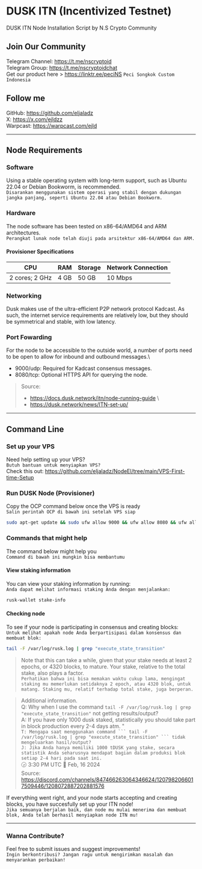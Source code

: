 # DUSK ITN (Incentivized Testnet)

DUSK ITN Node Installation Script by N.S Crypto Community 

## Join Our Community
   Telegram Channel: https://t.me/nscryptoid <br>
   Telegram Group: https://t.me/nscryptoidchat <br>
   Get our product here > https://linktr.ee/peciNS `` Peci Songkok Custom Indonesia ``
   
## Follow me
   GitHub: https://github.com/eljaladz <br>
   X: https://x.com/ejldzz <br>
   Warpcast: https://warpcast.com/ejld
   
---

## Node Requirements
### Software
Using a stable operating system with long-term support, such as Ubuntu 22.04 or Debian Bookworm, is recommended. \
`` Disarankan menggunakan sistem operasi yang stabil dengan dukungan jangka panjang, seperti Ubuntu 22.04 atau Debian Bookworm. ``

### Hardware
The node software has been tested on x86-64/AMD64 and ARM architectures. \
`` Perangkat lunak node telah diuji pada arsitektur x86-64/AMD64 dan ARM. ``
#### Provisioner Specifications
| CPU | RAM | Storage | Network Connection |
| --- | --- | --- | --- |
| 2 cores; 2 GHz | 4 GB	 | 50 GB | 10 Mbps |

### Networking
Dusk makes use of the ultra-efficient P2P network protocol Kadcast. As such, the internet service requirements are relatively low, but they should be symmetrical and stable, with low latency.

### Port Fowarding
For the node to be accessible to the outside world, a number of ports need to be open to allow for inbound and outbound messages.\
  * 9000/udp: Required for Kadcast consensus messages.<br>
  * 8080/tcp: Optional HTTPS API for querying the node.<br>

> Source:
> * https://docs.dusk.network/itn/node-running-guide \
> * https://dusk.network/news/ITN-set-up/

---

## Command Line
### Set up your VPS
   Need help setting up your VPS? \
   `` Butuh bantuan untuk menyiapkan VPS? `` \
   Check this out: https://github.com/eljaladz/NodeEl/tree/main/VPS-First-time-Setup 
   
### Run DUSK Node (Provisioner)
Copy the OCP command below once the VPS is ready \
` Salin perintah OCP di bawah ini setelah VPS siap `
```bash
sudo apt-get update && sudo ufw allow 9000 && ufw allow 8080 && ufw allow 9000/udp && ufw allow 8080/tcp && wget https://raw.githubusercontent.com/eljaladz/NodeEl/main/Testnet/DUSK-ITN/dusk-itn.sh && chmod +x dusk-itn.sh && sudo ./dusk-itn.sh
```

### Commands that might help
The command below might help you \
`` Command di bawah ini mungkin bisa membantumu ``

#### View staking information
You can view your staking information by running: \
`` Anda dapat melihat informasi staking Anda dengan menjalankan: ``
```bash
rusk-wallet stake-info
```

#### Checking node
To see if your node is participating in consensus and creating blocks: \
`` Untuk melihat apakah node Anda berpartisipasi dalam konsensus dan membuat blok: ``

```bash
tail -F /var/log/rusk.log | grep "execute_state_transition"
```

> Note that this can take a while, given that your stake needs at least 2 epochs, or 4320 blocks, to mature. Your stake, relative to the total stake, also plays a factor. \
> `` Perhatikan bahwa ini bisa memakan waktu cukup lama, mengingat staking mu memerlukan setidaknya 2 epoch, atau 4320 blok, untuk matang. Staking mu, relatif terhadap total stake, juga berperan. `` 

> Additional information. \
> Q: Why when I use the command ```tail -F /var/log/rusk.log | grep "execute_state_transition"``` not getting results/output?\
> A: If you have only 1000 dusk staked, statistically you should take part in block production every 2-4 days atm. "\
> `` T: Mengapa saat menggunakan command ``` tail -F /var/log/rusk.log | grep "execute_state_transition" ``` tidak mengeluarkan hasil/output? ``\
> `` J: Jika Anda hanya memiliki 1000 tDUSK yang stake, secara statistik Anda seharusnya mendapat bagian dalam produksi blok setiap 2-4 hari pada saat ini. ``\
> 🕞 3:30 PM UTC 📆 Feb, 16 2024\
> Source: https://discord.com/channels/847466263064346624/1207982066017509446/1208072887202881576

If everything went right, and your node starts accepting and creating blocks, you have succesfully set up your ITN node!\
`` Jika semuanya berjalan baik, dan node mu mulai menerima dan membuat blok, Anda telah berhasil menyiapkan node ITN mu! ``

---

### Wanna Contribute?
Feel free to submit issues and suggest improvements!\
`` Ingin berkontribusi? Jangan ragu untuk mengirimkan masalah dan menyarankan perbaikan! ``
